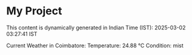 # My Project

This content is dynamically generated in Indian Time (IST): 2025-03-02 03:27:41 IST


Current Weather in Coimbatore:
Temperature: 24.88 °C
Condition: mist
